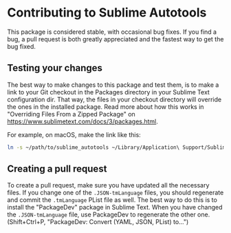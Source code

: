 # Contributing to Sublime Autotools #

This package is considered stable, with occasional bug fixes.
If you find a bug, a pull request is both greatly appreciated and the
fastest way to get the bug fixed.

## Testing your changes ##

The best way to make changes to this package and test them, is to make a
link to your Git checkout in the Packages directory in your Sublime Text
configuration dir.
That way, the files in your checkout directory will override the ones in
the installed package.
Read more about how this works in "Overriding Files From a Zipped
Package" on https://www.sublimetext.com/docs/3/packages.html.

For example, on macOS, make the link like this:
```sh
ln -s ~/path/to/sublime_autotools ~/Library/Application\ Support/Sublime\ Text\ 3/Packages/Autotools
```

## Creating a pull request ##

To create a pull request, make sure you have updated all the necessary
files.
If you change one of the `.JSON-tmLanguage` files, you should regenerate
and commit the `.tmLanguage` PList file as well.
The best way to do this is to install the "PackageDev" package in
Sublime Text.
When you have changed the `.JSON-tmLanguage` file, use PackageDev to
regenerate the other one.
(Shift+Ctrl+P, "PackageDev: Convert (YAML, JSON, PList) to...")
